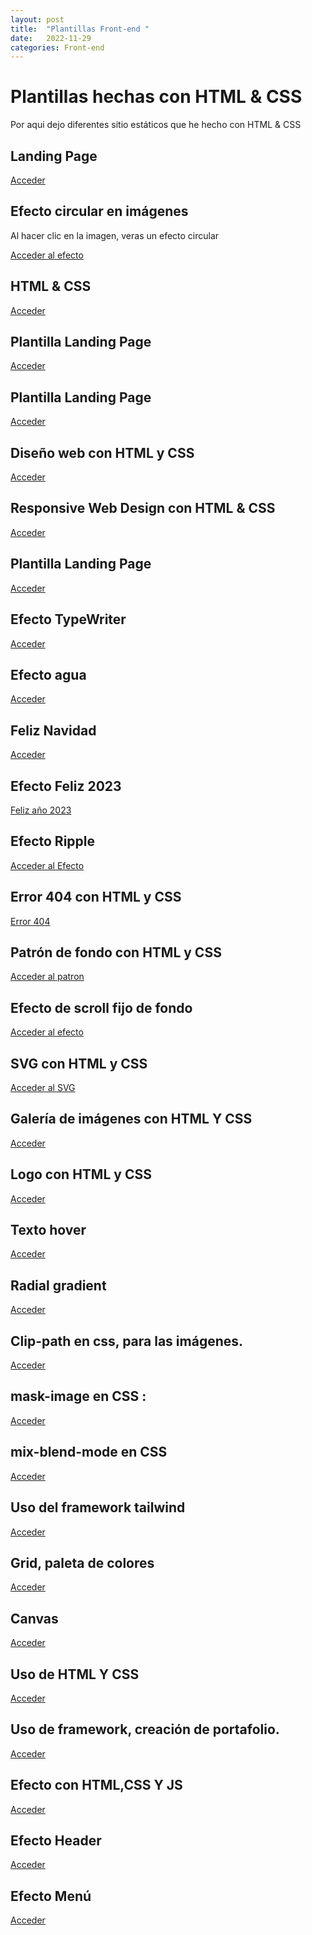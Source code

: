 ```yaml
---
layout: post
title:  "Plantillas Front-end "
date:   2022-11-29
categories: Front-end
---
```



# Plantillas hechas con HTML & CSS

Por aqui dejo diferentes sitio estáticos que he hecho con HTML & CSS

## Landing Page

<a href="https://tripleyei.github.io/landingpage/"> Acceder</a>

## Efecto circular en imágenes

Al hacer clic en la imagen, veras un efecto circular

<a href="https://tripleyei.github.io/RWD-images/"> Acceder al efecto</a>

## HTML &  CSS

<a href="https://tripleyei.github.io/RWD-HTML-CSS/"> Acceder</a>

## Plantilla Landing Page

<a href="https://tripleyei.github.io/template-RWD/"> Acceder</a>

## Plantilla Landing Page

<a href="https://tripleyei.github.io/portfolio/"> Acceder</a>

## Diseño web con  HTML y  CSS
 <a href="https://tripleyei.github.io/web_design_template/"> Acceder</a>
 
## Responsive Web Design con HTML & CSS
 <a href="https://tripleyei.github.io/website/"> Acceder</a>
## Plantilla Landing Page

<a href="https://tripleyei.github.io/landing-css/"> Acceder</a>
  
## Efecto TypeWriter
 <a href="https://tripleyei.github.io/efecto_writer/">Acceder</a>
 
## Efecto agua
<a href="https://tripleyei.github.io/efecto_agua/">Acceder</a>

## Feliz Navidad
<a href="https://tripleyei.github.io/feliz_navidad/">Acceder</a>

## Efecto Feliz 2023
<a href="https://tripleyei.github.io/efecto_2023/"> Feliz año 2023</a>

## Efecto Ripple
<a href="https://tripleyei.github.io/efecto_Ripple/"> Acceder al Efecto</a>

## Error 404 con HTML y CSS
<a href="https://tripleyei.github.io/404_error/">Error 404</a>

## Patrón de fondo con HTML y CSS

<a href="https://tripleyei.github.io/patron_de_fondo/">Acceder al patron</a>

## Efecto de scroll fijo de fondo

<a href="https://tripleyei.github.io/fondo_fijo/"> Acceder al efecto</a>

## SVG  con HTML y CSS

<a href="https://tripleyei.github.io/svg_background/"> Acceder al SVG</a>

## Galería de imágenes con HTML Y CSS

<a href="https://tripleyei.github.io/Gallery_CSS/"> Acceder</a>

## Logo con HTML y CSS

<a href="https://tripleyei.github.io/logo_effect/">Acceder</a>

## Texto hover

<a href="https://tripleyei.github.io/text_effect/">Acceder</a>

## Radial gradient

<a href="https://tripleyei.github.io/radial-gradient_css/">Acceder</a>

## Clip-path en css, para las imágenes.

<a href="https://tripleyei.github.io/clip-path_css/">Acceder</a>

## mask-image en CSS :

<a href="https://tripleyei.github.io/mask-image_css/">Acceder</a>

## mix-blend-mode en CSS

<a href="https://tripleyei.github.io/mix-blend-mode_css/">Acceder</a>

## Uso del framework tailwind 

<a href="https://tripleyei.github.io/tailwind_css/">Acceder</a>

## Grid, paleta de colores

<a href="https://tripleyei.github.io/grid_css/">Acceder</a>


## Canvas

<a href="https://tripleyei.github.io/canvas/">Acceder</a>

## Uso de HTML Y CSS

<a href="https://tripleyei.github.io/blog_css/">Acceder</a> 

## Uso de framework, creación de portafolio.

<a href="https://tripleyei.github.io/portafolio/">Acceder</a>

## Efecto con HTML,CSS Y JS

<a href="https://tripleyei.github.io/blog_portafolio/">Acceder</a>

## Efecto Header

<a href="https://tripleyei.github.io/header_effect/">Acceder</a>

## Efecto Menú

<a href="https://tripleyei.github.io/menu_effect/">Acceder</a>
